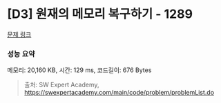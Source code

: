 # [D3] 원재의 메모리 복구하기 - 1289 

[문제 링크](https://swexpertacademy.com/main/code/problem/problemDetail.do?contestProbId=AV19AcoKI9sCFAZN) 

### 성능 요약

메모리: 20,160 KB, 시간: 129 ms, 코드길이: 676 Bytes



> 출처: SW Expert Academy, https://swexpertacademy.com/main/code/problem/problemList.do